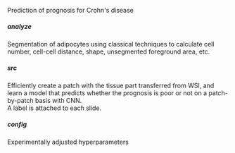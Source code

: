 
Prediction of prognosis for Crohn's disease <br>

##### analyze<br>
Segmentation of adipocytes using classical techniques to calculate cell number, cell-cell distance, shape, unsegmented foreground area, etc.

##### src <br>
Efficiently create a patch with the tissue part transferred from WSI, and learn a model that predicts whether the prognosis is poor or not on a patch-by-patch basis with CNN.<br>
A label is attached to each slide.

##### config <br>

Experimentally adjusted hyperparameters

